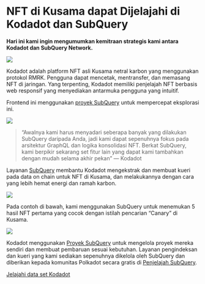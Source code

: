 # NFT di Kusama dapat Dijelajahi di Kodadot dan SubQuery

**Hari ini kami ingin mengumumkan kemitraan strategis kami antara Kodadot dan SubQuery Network.**

![](https://miro.medium.com/max/1400/1*Y4kdG9uEoxrySzb19QKxPg.gif)

Kodadot adalah platform NFT asli Kusama netral karbon yang menggunakan protokol RMRK. Pengguna dapat mencetak, mentransfer, dan memasang NFT di jaringan. Yang terpenting, Kodadot memiliki penjelajah NFT berbasis web responsif yang menyediakan antarmuka pengguna yang intuitif.

Frontend ini menggunakan [proyek SubQuery](https://explorer.subquery.network/subquery/vikiival/magick) untuk mempercepat eksplorasi ini.

![](https://miro.medium.com/max/1400/0*3TdpXjj1iwGNdA3n)

> “Awalnya kami harus menyadari seberapa banyak yang dilakukan SubQuery daripada Anda, jadi kami dapat sepenuhnya fokus pada arsitektur GraphQL dan logika konsolidasi NFT. Berkat SubQuery, kami berpikir sekarang set fitur lain yang dapat kami tambahkan dengan mudah selama akhir pekan” — Kodadot

Layanan [SubQuery](https://subquery.network/) membantu Kodadot mengekstrak dan membuat kueri pada data on chain untuk NFT di Kusama, dan melakukannya dengan cara yang lebih hemat energi dan ramah karbon.

![](https://miro.medium.com/max/1400/0*AocvCHVWMsGtH1Oz)

Pada contoh di bawah, kami menggunakan SubQuery untuk menemukan 5 hasil NFT pertama yang cocok dengan istilah pencarian “Canary” di Kusama.

![](https://miro.medium.com/max/1400/0*QTzLpC0D-pYWDngZ)

Kodadot menggunakan [Proyek SubQuery](https://project.subquery.network/) untuk mengelola proyek mereka sendiri dan membuat pembaruan sesuai kebutuhan. Layanan pengindeksan dan kueri yang kami sediakan sepenuhnya dikelola oleh SubQuery dan diberikan kepada komunitas Polkadot secara gratis di [Penjelajah SubQuery](https://explorer.subquery.network/).

[Jelajahi data set Kodadot](https://explorer.subquery.network/subquery/vikiival/magick)